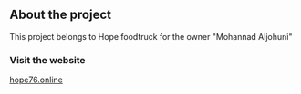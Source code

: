 ## About the project
This project belongs to Hope foodtruck for the owner "Mohannad Aljohuni"
### Visit the website
[hope76.online](https://hope76.online)

